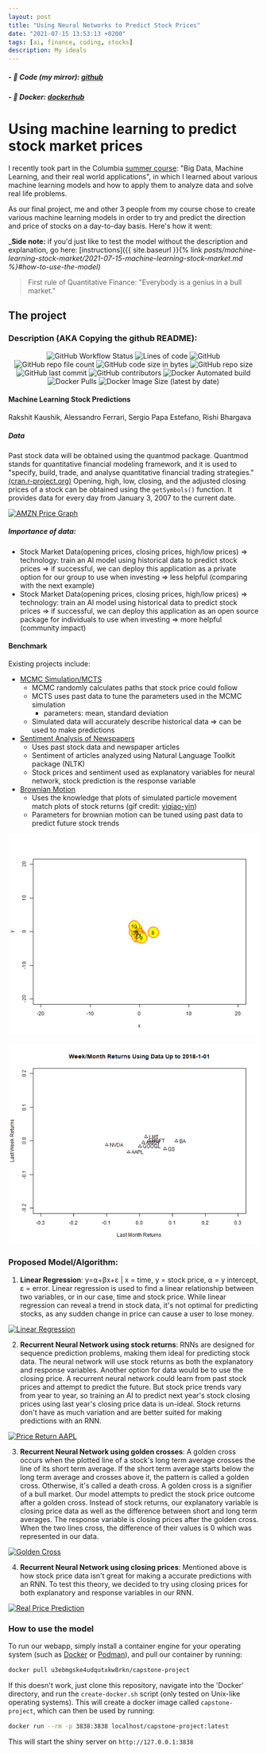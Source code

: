 ```yaml
---
layout: post
title: "Using Neural Networks to Predict Stock Prices"
date: "2021-07-15 13:53:13 +0200"
tags: [ai, finance, coding, stocks]
description: My ideals
---
```


##### - 🔨 Code (my mirror): [github](https://github.com/Ferryistaken/Capstone-mirror)
##### - 🐳 Docker: [dockerhub](https://hub.docker.com/r/u3ebmgske4udqutxkw8rkn/capstone-project)

# Using machine learning to predict stock market prices

I recently took part in the Columbia [summer course](https://precollege.sps.columbia.edu/highschool/online/courses/3-week/big-data-machine-learning-and-their-real-world-applications): "Big Data, Machine Learning, and their real world applications", in which I learned about various machine learning models and how to apply them to analyze data and solve real life problems.

As our final project, me and other 3 people from my course chose to create various machine learning models in order to try and predict the direction and price of stocks on a day-to-day basis. Here's how it went:

_**Side note:** if you'd just like to test the model without the description and explanation, go here: [instructions]({{ site.baseurl }}{% link _posts/machine-learning-stock-market/2021-07-15-machine-learning-stock-market.md %}#how-to-use-the-model)_

> First rule of Quantitative Finance:
> "Everybody is a genius in a bull market."

## The project

### Description (AKA Copying the github README):

<div align="center">
	<img alt="GitHub Workflow Status" src="https://img.shields.io/github/workflow/status/RB3572/Capstone/lint-project">
	<img alt="Lines of code" src="https://img.shields.io/tokei/lines/github/RB3572/Capstone">
	<img alt="GitHub" src="https://img.shields.io/github/license/RB3572/Capstone">
	<img alt="GitHub repo file count" src="https://img.shields.io/github/directory-file-count/RB3572/Capstone">
	<img alt="GitHub code size in bytes" src="https://img.shields.io/github/languages/code-size/RB3572/Capstone">
	<img alt="GitHub repo size" src="https://img.shields.io/github/repo-size/RB3572/Capstone">
	<img alt="GitHub last commit" src="https://img.shields.io/github/last-commit/RB3572/Capstone">
	<img alt="GitHub contributors" src="https://img.shields.io/github/contributors/RB3572/Capstone">
	<img alt="Docker Automated build" src="https://img.shields.io/docker/automated/u3ebmgske4udqutxkw8rkn/capstone-project">
	<img alt="Docker Pulls" src="https://img.shields.io/docker/pulls/u3ebmgske4udqutxkw8rkn/capstone-project">
	<img alt="Docker Image Size (latest by date)" src="https://img.shields.io/docker/image-size/u3ebmgske4udqutxkw8rkn/capstone-project">
</div>

#### Machine Learning Stock Predictions
Rakshit Kaushik, Alessandro Ferrari, Sergio Papa Estefano, Rishi Bhargava

##### Data
Past stock data will be obtained using the quantmod package. Quantmod stands for quantitative financial modeling framework, and it is used to "specify, build, trade, and analyse quantitative financial trading strategies."[(cran.r-project.org)](https://cran.r-project.org/web/packages/quantmod/quantmod.pdf) Opening, high, low, closing, and the adjusted closing prices of a stock can be obtained using the ``` getSymbols() ``` function. It provides data for every day from January 3, 2007 to the current date. 

[![AMZN Price Graph](https://i.ibb.co/DfHkKGf/ef221867-8547-4e7b-8a9c-8455011de2bb.png)](https://i.ibb.co/DfHkKGf/ef221867-8547-4e7b-8a9c-8455011de2bb.png)

##### Importance of data: 
- Stock Market Data(opening prices, closing prices, high/low prices) => technology: train an AI model using historical data to predict stock prices => if successful, we can deploy this application as a private option for our group to use when investing => less helpful (comparing with the next example)
- Stock Market Data(opening prices, closing prices, high/low prices) => technology: train an AI model using historical data to predict stock prices => if successful, we can deploy this application as an open source package for individuals to use when investing => more helpful (community impact)
#### Benchmark 
Existing projects include:
- [MCMC Simulation/MCTS](https://github.com/yiqiao-yin/Introduction-to-Machine-Learning-Big-Data-and-Application/blob/main/scripts/R/2021Summer/day_3.R)
	- MCMC randomly calculates paths that stock price could follow
	- MCTS uses past data to tune the parameters used in the MCMC simulation
		- parameters: mean, standard deviation
	- Simulated data will accurately describe historical data => can be used to make predictions
- [Sentiment Analysis of Newspapers](https://github.com/dineshdaultani/StockPredictions)
	- Uses past stock data and newspaper articles
	- Sentiment of articles analyzed using Natural Language Toolkit package (NLTK)
	- Stock prices and sentiment used as explanatory variables for neural network, stock prediction is the response variable
- [Brownian Motion](https://github.com/yiqiao-yin/Introduction-to-Machine-Learning-Big-Data-and-Application/blob/main/scripts/R/2021Summer/day_4.R)
	- Uses the knowledge that plots of simulated particle movement match plots of stock returns (gif credit: [yiqiao-yin](https://github.com/yiqiao-yin/Introduction-to-Machine-Learning-Big-Data-and-Application/blob/main/docs/big-data-machine-learning/notes/Day3.md))
	- Parameters for brownian motion can be tuned using past data to predict future stock trends

[![Brownian Motion](https://raw.githubusercontent.com/yiqiao-yin/Introduction-to-Machine-Learning-Big-Data-and-Application/main/pics/brownian-motion.gif)](https://raw.githubusercontent.com/yiqiao-yin/Introduction-to-Machine-Learning-Big-Data-and-Application/main/pics/brownian-motion.gif)

[![Stock Market Returns](https://raw.githubusercontent.com/yiqiao-yin/Introduction-to-Machine-Learning-Big-Data-and-Application/main/pics/cross-section-stock-returns.gif)](https://raw.githubusercontent.com/yiqiao-yin/Introduction-to-Machine-Learning-Big-Data-and-Application/main/pics/cross-section-stock-returns.gif)

### Proposed Model/Algorithm: 
1) **Linear Regression**: y=⍺+βx+ε | x = time, y = stock price, ⍺ = y intercept, ε = error. Linear regression is used to find a linear relationship between two variables, or in our case, time and stock price. While linear regression can reveal a trend in stock data, it's not optimal for predicting stocks, as any sudden change in price can cause a user to lose money.

[![Linear Regression](https://i.ibb.co/XjS5Cqp/91cf0ec1-0a0e-4c28-9dff-ad554150d080.png)](https://raw.githubusercontent.com/yiqiao-yin/Introduction-to-Machine-Learning-Big-Data-and-Application/main/pics/cross-section-stock-returns.gif)


2) **Recurrent Neural Network using stock returns**: RNNs are designed for sequence prediction problems, making them ideal for predicting stock data. The neural network will use stock returns as both the explanatory and response variables. Another option for data would be to use the closing price. A recurrent neural network could learn from past stock prices and attempt to predict the future. But stock price trends vary from year to year, so training an AI to predict next year's stock closing prices using last year's closing price data is un-ideal. Stock returns don't have as much variation and are better suited for making predictions with an RNN. 


[![Price Return AAPL](https://i.ibb.co/fVWkHCZ/aapl-returns.png)](https://i.ibb.co/fVWkHCZ/aapl-returns.png)

	
3) **Recurrent Neural Network using golden crosses**: A golden cross occurs when the plotted line of a stock's long term average crosses the line of its short term average. If the short term average starts below the long term average and crosses above it, the pattern is called a golden cross. Otherwise, it's called a death cross. A golden cross is a signifier of a bull market. Our model attempts to predict the stock price outcome after a golden cross. Instead of stock returns, our explanatory variable is closing price data as well as the difference between short and long term averages. The response variable is closing prices after the golden cross.  When the two lines cross, the difference of their values is 0 which was represented in our data. 

[![Golden Cross](https://i.ibb.co/rGDzzCW/Screen-Shot-2021-07-05-at-2-06-25-PM.png)](https://i.ibb.co/rGDzzCW/Screen-Shot-2021-07-05-at-2-06-25-PM.png)
 
 4) **Recurrent Neural Network using closing prices**: Mentioned above is how stock price data isn't great for making a accurate predictions with an RNN. To test this theory, we decided to try using closing prices for both explanatory and response variables in our RNN. 

[![Real Price Prediction](https://i.ibb.co/qY0B1kP/aapl-price.png)](https://i.ibb.co/qY0B1kP/aapl-price.png)
	
### How to use the model
	
To run our webapp, simply install a container engine for your operating system (such as [Docker](https://www.docker.com/) or [Podman](https://podman.io/)), and pull our container by running:

```bash
docker pull u3ebmgske4udqutxkw8rkn/capstone-project
```

If this doesn't work, just clone this repository, navigate into the 'Docker' directory, and run the `create-docker.sh` script (only tested on Unix-like operating systems). This will create a docker image called `capstone-project`, which can then be used by running:

```bash
docker run --rm -p 3838:3838 localhost/capstone-project:latest
```

This will start the shiny server on `http://127.0.0.1:3838`


[jekyll-docs]: https://jekyllrb.com/docs/home
[jekyll-gh]:   https://github.com/jekyll/jekyll
[jekyll-talk]: https://talk.jekyllrb.com